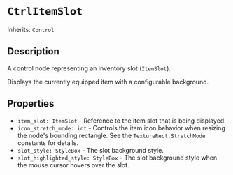 # `CtrlItemSlot`

Inherits: `Control`

## Description

A control node representing an inventory slot (`ItemSlot`).

Displays the currently equipped item with a configurable background.

## Properties

* `item_slot: ItemSlot` - Reference to the item slot that is being displayed.
* `icon_stretch_mode: int` - Controls the item icon behavior when resizing the node's bounding rectangle. See the `TextureRect.StretchMode` constants for details.
* `slot_style: StyleBox` - The slot background style.
* `slot_highlighted_style: StyleBox` - The slot background style when the mouse cursor hovers over the slot.

